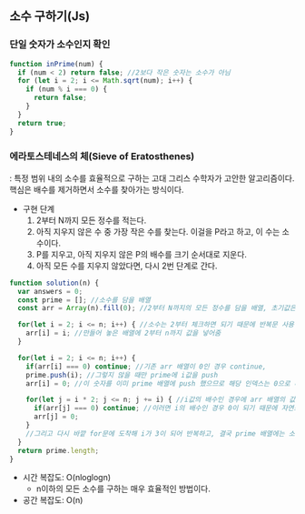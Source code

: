 ## 소수 구하기(Js)

### 단일 숫자가 소수인지 확인
```js
function inPrime(num) {
  if (num < 2) return false; //2보다 작은 숫자는 소수가 아님
  for (let i = 2; i <= Math.sqrt(num); i++) {
    if (num % i === 0) {
      return false;
    }
  }
  return true;
}
```
### 에라토스테네스의 체(Sieve of Eratosthenes)
: 특정 범위 내의 소수를 효율적으로 구하는 고대 그리스 수학자가 고안한 알고리즘이다. 핵심은 배수를 제거하면서 소수를 찾아가는 방식이다.

* 구현 단계
  1. 2부터 N까지 모든 정수를 적는다.
  2. 아직 지우지 않은 수 중 가장 작은 수를 찾는다. 이걸을 P라고 하고, 이 수는 소수이다.
  3. P를 지우고, 아직 지우지 않은 P의 배수를 크기 순서대로 지운다.
  4. 아직 모든 수를 지우지 않았다면, 다시 2번 단계로 간다.

```js
function solution(n) {
  var answers = 0;
  const prime = []; //소수를 담을 배열
  const arr = Array(n).fill(0); //2부터 N까지의 모든 정수를 담을 배열, 초기값은 0으로, 배열의 길이도 n에 맞춤

  for(let i = 2; i <= n; i++) { //소수는 2부터 체크하면 되기 때문에 반복문 사용
    arr[i] = i; //만들어 놓은 배열에 2부터 n까지 값을 넣어줌
  }

  for(let i = 2; i <= n; i++) {
    if(arr[i] === 0) continue; //기존 arr 배열이 0인 경우 continue,
    prime.push(i); //그렇지 않을 때만 prime에 i값을 push
    arr[i] = 0; //이 숫자를 이미 prime 배열에 push 했으므로 해당 인덱스는 0으로 바꿔줌

    for(let j = i * 2; j <= n; j += i) { //i값의 배수인 경우에 arr 배열의 값을 모조리 0으로 만듬
      if(arr[j] === 0) continue; //이러면 i의 배수인 경우 0이 되기 때문에 자연스럽게 소수가 아닌 수를 거를 수 있음
      arr[j] = 0;
    }
    //그리고 다시 바깥 for문에 도착해 i가 3이 되어 반복하고, 결국 prime 배열에는 소수만 남게 됨
  }
  return prime.length;
}
```
* 시간 복잡도: O(nloglogn)
  * n이하의 모든 소수를 구하는 매우 효율적인 방법이다.
* 공간 복잡도: O(n)
